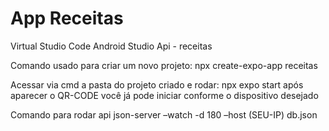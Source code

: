 # App Receitas

Virtual Studio Code
Android Studio
Api - receitas

Comando usado para criar um novo projeto: npx create-expo-app receitas

Acessar via cmd a pasta do projeto criado e rodar: npx expo start após aparecer o QR-CODE você já pode iniciar conforme o dispositivo desejado 

Comando para rodar api json-server –watch -d 180 –host (SEU-IP) db.json
